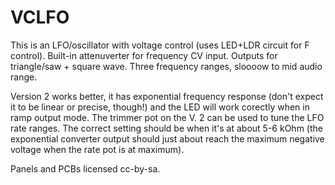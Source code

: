 VCLFO
=====

This is an LFO/oscillator with voltage control (uses LED+LDR circuit for F control).
Built-in attenuverter for frequency CV input. Outputs for triangle/saw + square wave. Three frequency ranges, sloooow to mid audio range.

Version 2 works better, it has exponential frequency response (don't expect it to be linear or precise, though!) and the LED will work corectly when in ramp output mode. 
The trimmer pot on the V. 2 can be used to tune the LFO rate ranges. The correct setting should be when it's at about 5-6 kOhm (the exponential converter output should just about reach the maximum negative voltage when the rate pot is at maximum). 

Panels and PCBs licensed cc-by-sa. 
